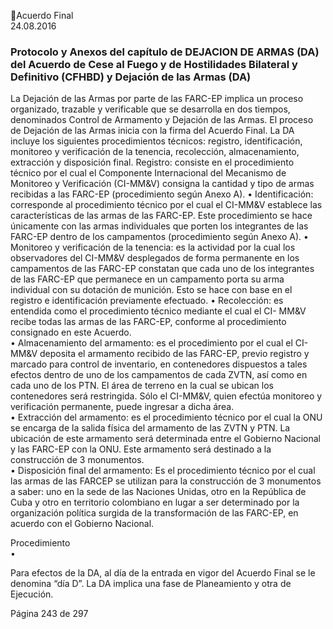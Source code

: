 Acuerdo Final  
24.08.2016  

### Protocolo y Anexos del capítulo de DEJACION DE ARMAS (DA) del Acuerdo de Cese al Fuego y de Hostilidades Bilateral y Definitivo (CFHBD) y Dejación de las Armas (DA)

La Dejación de las Armas por parte de las FARC-EP implica un proceso organizado, trazable y verificable 
que  se  desarrolla  en  dos  tiempos,  denominados  Control  de  Armamento  y  Dejación  de  las  Armas.  El 
proceso de Dejación de las Armas inicia con la firma del Acuerdo Final. 
La DA incluye los siguientes procedimientos técnicos: registro, identificación, monitoreo y verificación de 
la tenencia, recolección, almacenamiento, extracción y disposición final. 
Registro:  consiste  en  el  procedimiento  técnico  por  el  cual  el  Componente  Internacional  del 
Mecanismo de Monitoreo y Verificación (CI-MM&V) consigna la cantidad y tipo de armas recibidas 
a las FARC-EP (procedimiento según Anexo A). 
• Identificación:  corresponde  al  procedimiento  técnico  por  el  cual  el  CI-MM&V  establece  las 
características de las armas de las FARC-EP. Este procedimiento se hace únicamente con las armas 
individuales  que  porten  los  integrantes  de  las  FARC-EP  dentro  de  los  campamentos 
(procedimiento según Anexo A). 
• Monitoreo y verificación de la tenencia: es la actividad por la cual los observadores del CI-MM&V 
desplegados de forma permanente en los campamentos de las FARC-EP constatan que cada uno 
de los integrantes de las FARC-EP que permanece en un campamento porta su arma individual 
con su dotación de munición. Esto se hace con base en el registro e identificación previamente 
efectuado. 
• Recolección: es entendida como el procedimiento técnico mediante el cual el CI- MM&V recibe 
todas las armas de las FARC-EP, conforme al procedimiento consignado en este Acuerdo.  
• Almacenamiento  del  armamento:  es  el  procedimiento  por  el  cual  el  CI-MM&V  deposita  el 
armamento  recibido  de  las  FARC-EP,  previo  registro  y  marcado  para  control  de  inventario,  en 
contenedores dispuestos a tales efectos dentro de uno de los campamentos de cada ZVTN, así 
como  en  cada  uno  de  los  PTN.  El  área  de  terreno  en  la  cual  se  ubican  los  contenedores  será 
restringida. Sólo el CI-MM&V, quien efectúa monitoreo y verificación permanente, puede ingresar 
a dicha área.  
• Extracción del armamento: es el procedimiento técnico por el cual la ONU se encarga de la salida 
física del armamento de las ZVTN y PTN. La ubicación de este armamento será determinada entre 
el Gobierno Nacional y las FARC-EP con la ONU. Este armamento será destinado a la construcción 
de 3 monumentos.  
• Disposición final del armamento: Es el procedimiento técnico por el cual las armas de las FARCEP  se  utilizan  para  la  construcción  de  3  monumentos  a  saber:  uno  en  la  sede  de  las  Naciones 
Unidas, otro en la República de Cuba y otro en territorio colombiano en lugar a ser determinado 
por  la  organización  política  surgida  de  la  transformación  de  las  FARC-EP,  en  acuerdo  con  el 
Gobierno Nacional.  
 
Procedimiento  
•

Para efectos de la DA, al día de la entrada en vigor del Acuerdo Final se le denomina “día D”. La DA implica 
una fase de Planeamiento y otra de Ejecución. 
 
Página 243 de 297 
 

